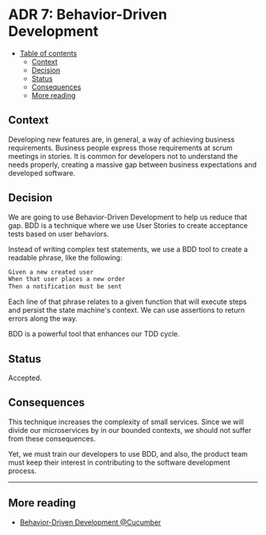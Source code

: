 # ADR 7: Behavior-Driven Development

* [Table of contents](#)
  * [Context](#context)
  * [Decision](#decision)
  * [Status](#status)
  * [Consequences](#consequences)
  * [More reading](#more-reading)

## Context

Developing new features are, in general, a way of achieving business requirements. Business people express those requirements at scrum meetings in stories. It is common for developers not to understand the needs properly, creating a massive gap between business expectations and developed software.

## Decision

We are going to use Behavior-Driven Development to help us reduce that gap. BDD is a technique where we use User Stories to create acceptance tests based on user behaviors.

Instead of writing complex test statements, we use a BDD tool to create a readable phrase, like the following:

```txt
Given a new created user
When that user places a new order
Then a notification must be sent
```

Each line of that phrase relates to a given function that will execute steps and persist the state machine's context. We can use assertions to return errors along the way.

BDD is a powerful tool that enhances our TDD cycle.

## Status

Accepted.

## Consequences

This technique increases the complexity of small services. Since we will divide our microservices by in our bounded contexts, we should not suffer from these consequences.

Yet, we must train our developers to use BDD, and also, the product team must keep their interest in contributing to the software development process.

---

## More reading

* [Behavior-Driven Development @Cucumber](https://cucumber.io/docs/bdd/)
